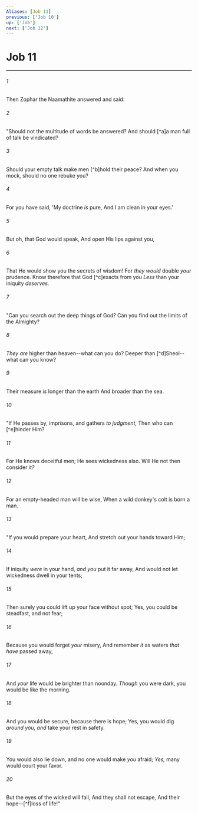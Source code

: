 ```yaml
---
Aliases: [Job 11]
previous: ['Job 10']
up: ['Job']
next: ['Job 12']
---
```

# Job 11

***


###### 1 
Then Zophar the Naamathite answered and said: 

###### 2 
"Should not the multitude of words be answered? And should [^a]a man full of talk be vindicated? 

###### 3 
Should your empty talk make men [^b]hold their peace? And when you mock, should no one rebuke you? 

###### 4 
For you have said, 'My doctrine _is_ pure, And I am clean in your eyes.' 

###### 5 
But oh, that God would speak, And open His lips against you, 

###### 6 
That He would show you the secrets of wisdom! For _they would_ double _your_ prudence. Know therefore that God [^c]exacts from you _Less_ than your iniquity _deserves._ 

###### 7 
"Can you search out the deep things of God? Can you find out the limits of the Almighty? 

###### 8 
_They are_ higher than heaven--what can you do? Deeper than [^d]Sheol--what can you know? 

###### 9 
Their measure _is_ longer than the earth And broader than the sea. 

###### 10 
"If He passes by, imprisons, and gathers _to judgment,_ Then who can [^e]hinder Him? 

###### 11 
For He knows deceitful men; He sees wickedness also. Will He not then consider _it?_ 

###### 12 
For an empty-headed man will be wise, When a wild donkey's colt is born a man. 

###### 13 
"If you would prepare your heart, And stretch out your hands toward Him; 

###### 14 
If iniquity _were_ in your hand, _and you_ put it far away, And would not let wickedness dwell in your tents; 

###### 15 
Then surely you could lift up your face without spot; Yes, you could be steadfast, and not fear; 

###### 16 
Because you would forget _your_ misery, And remember _it_ as waters _that have_ passed away, 

###### 17 
And _your_ life would be brighter than noonday. _Though_ you were dark, you would be like the morning. 

###### 18 
And you would be secure, because there is hope; Yes, you would dig _around you, and_ take your rest in safety. 

###### 19 
You would also lie down, and no one would make _you_ afraid; _Yes,_ many would court your favor. 

###### 20 
But the eyes of the wicked will fail, And they shall not escape, And their hope--[^f]loss of life!"
